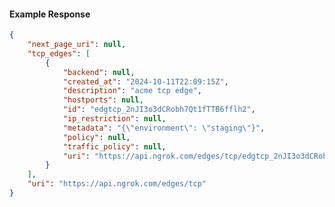 <!-- Code generated for API Clients. DO NOT EDIT. -->

#### Example Response

```json
{
	"next_page_uri": null,
	"tcp_edges": [
		{
			"backend": null,
			"created_at": "2024-10-11T22:09:15Z",
			"description": "acme tcp edge",
			"hostports": null,
			"id": "edgtcp_2nJI3o3dCRobh7Qt1fTTB6fflh2",
			"ip_restriction": null,
			"metadata": "{\"environment\": \"staging\"}",
			"policy": null,
			"traffic_policy": null,
			"uri": "https://api.ngrok.com/edges/tcp/edgtcp_2nJI3o3dCRobh7Qt1fTTB6fflh2"
		}
	],
	"uri": "https://api.ngrok.com/edges/tcp"
}
```
